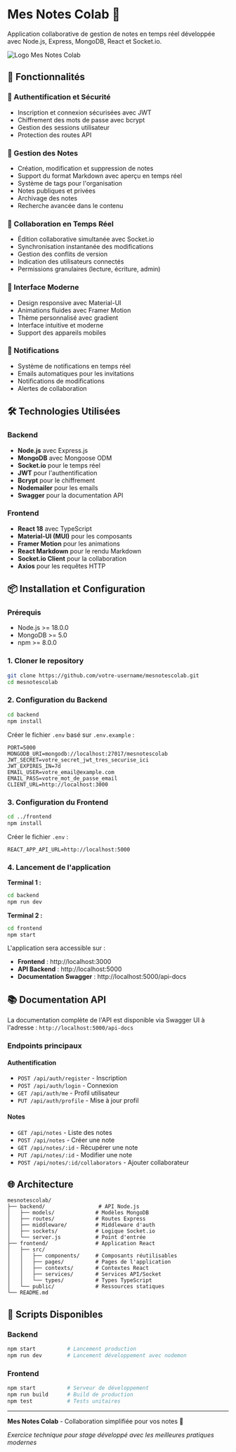 # Mes Notes Colab 📝

Application collaborative de gestion de notes en temps réel développée avec Node.js, Express, MongoDB, React et Socket.io.

![Logo Mes Notes Colab](Logo.png)

## 🚀 Fonctionnalités

### 🔐 Authentification et Sécurité
- Inscription et connexion sécurisées avec JWT
- Chiffrement des mots de passe avec bcrypt
- Gestion des sessions utilisateur
- Protection des routes API

### 📝 Gestion des Notes
- Création, modification et suppression de notes
- Support du format Markdown avec aperçu en temps réel
- Système de tags pour l'organisation
- Notes publiques et privées
- Archivage des notes
- Recherche avancée dans le contenu

### 👥 Collaboration en Temps Réel
- Édition collaborative simultanée avec Socket.io
- Synchronisation instantanée des modifications
- Gestion des conflits de version
- Indication des utilisateurs connectés
- Permissions granulaires (lecture, écriture, admin)

### 🎨 Interface Moderne
- Design responsive avec Material-UI
- Animations fluides avec Framer Motion
- Thème personnalisé avec gradient
- Interface intuitive et moderne
- Support des appareils mobiles

### 📧 Notifications
- Système de notifications en temps réel
- Emails automatiques pour les invitations
- Notifications de modifications
- Alertes de collaboration

## 🛠️ Technologies Utilisées

### Backend
- **Node.js** avec Express.js
- **MongoDB** avec Mongoose ODM
- **Socket.io** pour le temps réel
- **JWT** pour l'authentification
- **Bcrypt** pour le chiffrement
- **Nodemailer** pour les emails
- **Swagger** pour la documentation API

### Frontend
- **React 18** avec TypeScript
- **Material-UI (MUI)** pour les composants
- **Framer Motion** pour les animations
- **React Markdown** pour le rendu Markdown
- **Socket.io Client** pour la collaboration
- **Axios** pour les requêtes HTTP

## 📦 Installation et Configuration

### Prérequis
- Node.js >= 18.0.0
- MongoDB >= 5.0
- npm >= 8.0.0

### 1. Cloner le repository
```bash
git clone https://github.com/votre-username/mesnotescolab.git
cd mesnotescolab
```

### 2. Configuration du Backend
```bash
cd backend
npm install
```

Créer le fichier `.env` basé sur `.env.example` :
```env
PORT=5000
MONGODB_URI=mongodb://localhost:27017/mesnotescolab
JWT_SECRET=votre_secret_jwt_tres_securise_ici
JWT_EXPIRES_IN=7d
EMAIL_USER=votre_email@example.com
EMAIL_PASS=votre_mot_de_passe_email
CLIENT_URL=http://localhost:3000
```

### 3. Configuration du Frontend
```bash
cd ../frontend
npm install
```

Créer le fichier `.env` :
```env
REACT_APP_API_URL=http://localhost:5000
```

### 4. Lancement de l'application

**Terminal 1 :**
```bash
cd backend
npm run dev
```

**Terminal 2 :**
```bash
cd frontend
npm start
```

L'application sera accessible sur :
- **Frontend** : http://localhost:3000
- **API Backend** : http://localhost:5000
- **Documentation Swagger** : http://localhost:5000/api-docs

## 📚 Documentation API

La documentation complète de l'API est disponible via Swagger UI à l'adresse :
`http://localhost:5000/api-docs`

### Endpoints principaux

#### Authentification
- `POST /api/auth/register` - Inscription
- `POST /api/auth/login` - Connexion
- `GET /api/auth/me` - Profil utilisateur
- `PUT /api/auth/profile` - Mise à jour profil

#### Notes
- `GET /api/notes` - Liste des notes
- `POST /api/notes` - Créer une note
- `GET /api/notes/:id` - Récupérer une note
- `PUT /api/notes/:id` - Modifier une note
- `POST /api/notes/:id/collaborators` - Ajouter collaborateur

## 🌐 Architecture

```
mesnotescolab/
├── backend/                 # API Node.js
│   ├── models/             # Modèles MongoDB
│   ├── routes/             # Routes Express
│   ├── middleware/         # Middleware d'auth
│   ├── sockets/            # Logique Socket.io
│   └── server.js           # Point d'entrée
├── frontend/               # Application React
│   ├── src/
│   │   ├── components/     # Composants réutilisables
│   │   ├── pages/          # Pages de l'application
│   │   ├── contexts/       # Contextes React
│   │   ├── services/       # Services API/Socket
│   │   └── types/          # Types TypeScript
│   └── public/             # Ressources statiques
└── README.md
```

## 🔧 Scripts Disponibles

### Backend
```bash
npm start          # Lancement production
npm run dev        # Lancement développement avec nodemon
```

### Frontend
```bash
npm start          # Serveur de développement
npm run build      # Build de production
npm test           # Tests unitaires
```

---

**Mes Notes Colab** - Collaboration simplifiée pour vos notes 🚀

*Exercice technique pour stage développé avec les meilleures pratiques modernes*
